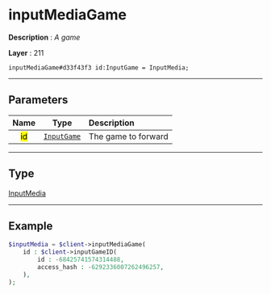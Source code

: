 # inputMediaGame

**Description** : *A game*

**Layer** : 211

```tl
inputMediaGame#d33f43f3 id:InputGame = InputMedia;
```

---

## Parameters

| Name | Type | Description |
| :---: | :---: | :--- |
| <mark>id</mark> | [`InputGame`](type/InputGame) | The game to forward |

---

## Type

[InputMedia](type/InputMedia)

---

## Example

```php
$inputMedia = $client->inputMediaGame(
	id : $client->inputGameID(
		id : -68425741574314488,
		access_hash : -6292336007262496257,
	),
);
```